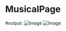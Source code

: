 # MusicalPage
#output:
![Image](https://github.com/user-attachments/assets/fcb05da4-3b4f-4b20-bca9-623475046b91)
![Image](https://github.com/user-attachments/assets/e5024590-6d88-49f7-8c5b-10fea7d91de4)
